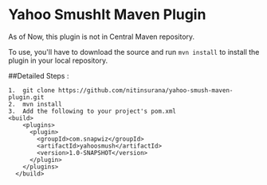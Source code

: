 Yahoo SmushIt Maven Plugin
==========================

As of Now, this plugin is not in Central Maven repository. 

To use, you'll have to download the source 
and run `mvn install` to install the plugin in your local repository.

##Detailed Steps :
```
1.  git clone https://github.com/nitinsurana/yahoo-smush-maven-plugin.git
2.  mvn install
3.  Add the following to your project's pom.xml
<build>
    <plugins>
      <plugin>
        <groupId>com.snapwiz</groupId>
        <artifactId>yahoosmush</artifactId>
        <version>1.0-SNAPSHOT</version>
      </plugin>
    </plugins>
  </build>
```
